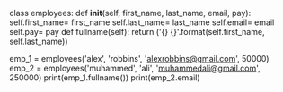 class employees:
    def __init__(self, first_name, last_name, email, pay):
        self.first_name= first_name
        self.last_name= last_name
        self.email= email
        self.pay= pay
    def fullname(self):
        return ('{} {}'.format(self.first_name, self.last_name))

emp_1 = employees('alex', 'robbins', 'alexrobbins@gmail.com', 50000)
emp_2 = employees('muhammed', 'ali', 'muhammedali@gmail.com', 250000)
print(emp_1.fullname())
print(emp_2.email)

        
